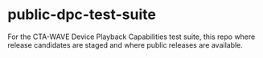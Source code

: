 # public-dpc-test-suite
For the CTA-WAVE Device Playback Capabilities test suite, this repo where release candidates are staged and where public releases are available. 
